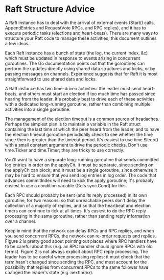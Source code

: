 # Raft Structure Advice

A Raft instance has to deal with the arrival of external events
(Start() calls, AppendEntries and RequestVote RPCs, and RPC replies),
and it has to execute periodic tasks (elections and heart-beats).
There are many ways to structure your Raft code to manage these
activities; this document outlines a few ideas.

Each Raft instance has a bunch of state (the log, the current index,
&c) which must be updated in response to events arising in concurrent
goroutines. The Go documentation points out that the goroutines can
perform the updates directly using shared data structures and locks,
or by passing messages on channels. Experience suggests that for Raft
it is most straightforward to use shared data and locks.

A Raft instance has two time-driven activities: the leader must send
heart-beats, and others must start an election if too much time has
passed since hearing from the leader. It's probably best to drive each
of these activities with a dedicated long-running goroutine, rather
than combining multiple activities into a single goroutine.

The management of the election timeout is a common source of
headaches. Perhaps the simplest plan is to maintain a variable in the
Raft struct containing the last time at which the peer heard from the
leader, and to have the election timeout goroutine periodically check
to see whether the time since then is greater than the timeout period.
It's easiest to use time.Sleep() with a small constant argument to
drive the periodic checks. Don't use time.Ticker and time.Timer;
they are tricky to use correctly.

You'll want to have a separate long-running goroutine that sends
committed log entries in order on the applyCh. It must be separate,
since sending on the applyCh can block; and it must be a single
goroutine, since otherwise it may be hard to ensure that you send log
entries in log order. The code that advances commitIndex will need to
kick the apply goroutine; it's probably easiest to use a condition
variable (Go's sync.Cond) for this.

Each RPC should probably be sent (and its reply processed) in its own
goroutine, for two reasons: so that unreachable peers don't delay the
collection of a majority of replies, and so that the heartbeat and
election timers can continue to tick at all times. It's easiest to do
the RPC reply processing in the same goroutine, rather than sending
reply information over a channel.

Keep in mind that the network can delay RPCs and RPC replies, and when
you send concurrent RPCs, the network can re-order requests and
replies. Figure 2 is pretty good about pointing out places where RPC
handlers have to be careful about this (e.g. an RPC handler should
ignore RPCs with old terms). Figure 2 is not always explicit about RPC
reply processing. The leader has to be careful when processing
replies; it must check that the term hasn't changed since sending the
RPC, and must account for the possibility that replies from concurrent
RPCs to the same follower have changed the leader's state (e.g.
nextIndex).


